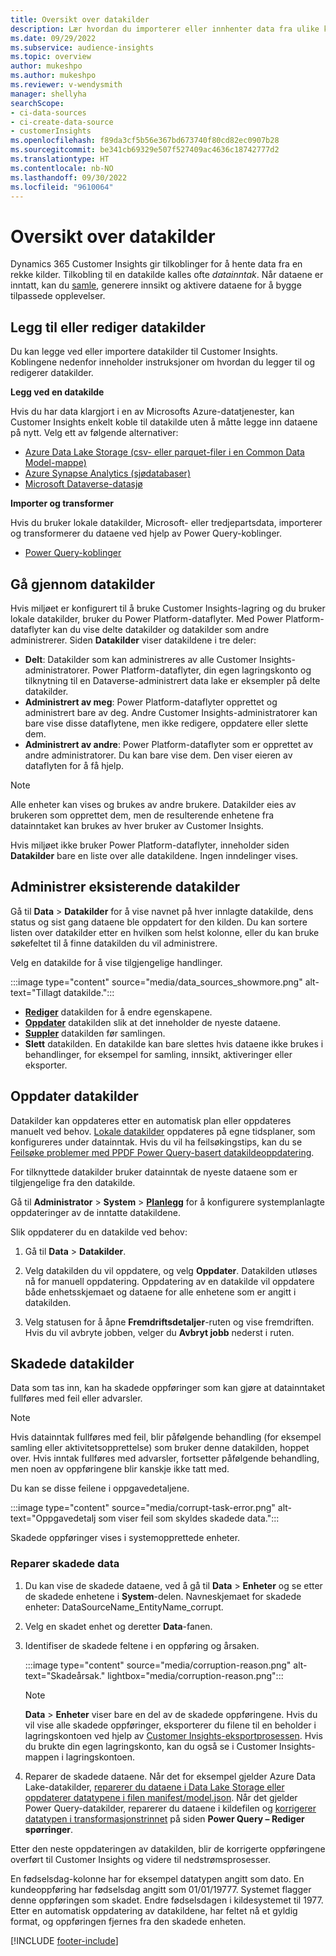 ```yaml
---
title: Oversikt over datakilder
description: Lær hvordan du importerer eller innhenter data fra ulike kilder.
ms.date: 09/29/2022
ms.subservice: audience-insights
ms.topic: overview
author: mukeshpo
ms.author: mukeshpo
ms.reviewer: v-wendysmith
manager: shellyha
searchScope:
- ci-data-sources
- ci-create-data-source
- customerInsights
ms.openlocfilehash: f89da3cf5b56e367bd673740f80cd82ec0907b28
ms.sourcegitcommit: be341cb69329e507f527409ac4636c18742777d2
ms.translationtype: HT
ms.contentlocale: nb-NO
ms.lasthandoff: 09/30/2022
ms.locfileid: "9610064"
---
```

# <a name="data-sources-overview"></a>Oversikt over datakilder

Dynamics 365 Customer Insights gir tilkoblinger for å hente data fra en rekke kilder. Tilkobling til en datakilde kalles ofte *datainntak*. Når dataene er inntatt, kan du [samle](data-unification.md), generere innsikt og aktivere dataene for å bygge tilpassede opplevelser.

## <a name="add-or-edit-data-sources"></a>Legg til eller rediger datakilder

Du kan legge ved eller importere datakilder til Customer Insights. Koblingene nedenfor inneholder instruksjoner om hvordan du legger til og redigerer datakilder.

**Legg ved en datakilde**

Hvis du har data klargjort i en av Microsofts Azure-datatjenester, kan Customer Insights enkelt koble til datakilde uten å måtte legge inn dataene på nytt. Velg ett av følgende alternativer:
- [Azure Data Lake Storage (csv- eller parquet-filer i en Common Data Model-mappe)](connect-common-data-model.md)
- [Azure Synapse Analytics (sjødatabaser)](connect-synapse.md)
- [Microsoft Dataverse-datasjø](connect-dataverse-managed-lake.md)

**Importer og transformer**

Hvis du bruker lokale datakilder, Microsoft- eller tredjepartsdata, importerer og transformerer du dataene ved hjelp av Power Query-koblinger.
- [Power Query-koblinger](connect-power-query.md)

## <a name="review-data-sources"></a>Gå gjennom datakilder

Hvis miljøet er konfigurert til å bruke Customer Insights-lagring og du bruker lokale datakilder, bruker du Power Platform-dataflyter. Med Power Platform-dataflyter kan du vise delte datakilder og datakilder som andre administrerer. Siden **Datakilder** viser datakildene i tre deler:
- **Delt**: Datakilder som kan administreres av alle Customer Insights-administratorer. Power Platform-dataflyter, din egen lagringskonto og tilknytning til en Dataverse-administrert data lake er eksempler på delte datakilder.
- **Administrert av meg**: Power Platform-dataflyter opprettet og administrert bare av deg. Andre Customer Insights-administratorer kan bare vise disse dataflytene, men ikke redigere, oppdatere eller slette dem.
- **Administrert av andre**: Power Platform-dataflyter som er opprettet av andre administratorer. Du kan bare vise dem. Den viser eieren av dataflyten for å få hjelp.
> [!NOTE]
> Alle enheter kan vises og brukes av andre brukere. Datakilder eies av brukeren som opprettet dem, men de resulterende enhetene fra datainntaket kan brukes av hver bruker av Customer Insights.

Hvis miljøet ikke bruker Power Platform-dataflyter, inneholder siden **Datakilder** bare en liste over alle datakildene. Ingen inndelinger vises.

## <a name="manage-existing-data-sources"></a>Administrer eksisterende datakilder

Gå til **Data** > **Datakilder** for å vise navnet på hver innlagte datakilde, dens status og sist gang dataene ble oppdatert for den kilden. Du kan sortere listen over datakilder etter en hvilken som helst kolonne, eller du kan bruke søkefeltet til å finne datakilden du vil administrere.

Velg en datakilde for å vise tilgjengelige handlinger.

:::image type="content" source="media/data_sources_showmore.png" alt-text="Tillagt datakilde.":::

- [**Rediger**](#add-or-edit-data-sources) datakilden for å endre egenskapene.
- [**Oppdater**](#refresh-data-sources) datakilden slik at det inneholder de nyeste dataene.
- [**Suppler**](data-sources-enrichment.md) datakilden før samlingen.
- **Slett** datakilden. En datakilde kan bare slettes hvis dataene ikke brukes i behandlinger, for eksempel for samling, innsikt, aktiveringer eller eksporter.

## <a name="refresh-data-sources"></a>Oppdater datakilder

Datakilder kan oppdateres etter en automatisk plan eller oppdateres manuelt ved behov. [Lokale datakilder](connect-power-query.md#add-data-from-on-premises-data-sources) oppdateres på egne tidsplaner, som konfigureres under datainntak. Hvis du vil ha feilsøkingstips, kan du se [Feilsøke problemer med PPDF Power Query-basert datakildeoppdatering](connect-power-query.md#troubleshoot-ppdf-power-query-based-data-source-refresh-issues).

For tilknyttede datakilder bruker datainntak de nyeste dataene som er tilgjengelige fra den datakilde.

Gå til **Administrator** > **System** > [**Planlegg**](schedule-refresh.md) for å konfigurere systemplanlagte oppdateringer av de inntatte datakildene.

Slik oppdaterer du en datakilde ved behov:

1. Gå til **Data** > **Datakilder**.

1. Velg datakilden du vil oppdatere, og velg **Oppdater**. Datakilden utløses nå for manuell oppdatering. Oppdatering av en datakilde vil oppdatere både enhetsskjemaet og dataene for alle enhetene som er angitt i datakilden.

1. Velg statusen for å åpne **Fremdriftsdetaljer**-ruten og vise fremdriften. Hvis du vil avbryte jobben, velger du **Avbryt jobb** nederst i ruten.

## <a name="corrupt-data-sources"></a>Skadede datakilder

Data som tas inn, kan ha skadede oppføringer som kan gjøre at datainntaket fullføres med feil eller advarsler.

> [!NOTE]
> Hvis datainntak fullføres med feil, blir påfølgende behandling (for eksempel samling eller aktivitetsopprettelse) som bruker denne datakilden, hoppet over. Hvis inntak fullføres med advarsler, fortsetter påfølgende behandling, men noen av oppføringene blir kanskje ikke tatt med.

Du kan se disse feilene i oppgavedetaljene.

:::image type="content" source="media/corrupt-task-error.png" alt-text="Oppgavedetalj som viser feil som skyldes skadede data.":::

Skadede oppføringer vises i systemopprettede enheter.

### <a name="fix-corrupt-data"></a>Reparer skadede data

1. Du kan vise de skadede dataene, ved å gå til **Data** > **Enheter** og se etter de skadede enhetene i **System**-delen. Navneskjemaet for skadede enheter: DataSourceName_EntityName_corrupt.

1. Velg en skadet enhet og deretter **Data**-fanen.

1. Identifiser de skadede feltene i en oppføring og årsaken.

   :::image type="content" source="media/corruption-reason.png" alt-text="Skadeårsak." lightbox="media/corruption-reason.png":::

   > [!NOTE]
   > **Data** > **Enheter** viser bare en del av de skadede oppføringene. Hvis du vil vise alle skadede oppføringer, eksporterer du filene til en beholder i lagringskontoen ved hjelp av [Customer Insights-eksportprosessen](export-destinations.md). Hvis du brukte din egen lagringskonto, kan du også se i Customer Insights-mappen i lagringskontoen.

1. Reparer de skadede dataene. Når det for eksempel gjelder Azure Data Lake-datakilder, [reparerer du dataene i Data Lake Storage eller oppdaterer datatypene i filen manifest/model.json](connect-common-data-model.md#common-reasons-for-ingestion-errors-or-corrupt-data). Når det gjelder Power Query-datakilder, reparerer du dataene i kildefilen og [korrigerer datatypen i transformasjonstrinnet](connect-power-query.md#data-type-does-not-match-data) på siden **Power Query – Rediger spørringer**.

Etter den neste oppdateringen av datakilden, blir de korrigerte oppføringene overført til Customer Insights og videre til nedstrømsprosesser.

En fødselsdag-kolonne har for eksempel datatypen angitt som dato. En kundeoppføring har fødselsdag angitt som 01/01/19777. Systemet flagger denne oppføringen som skadet. Endre fødselsdagen i kildesystemet til 1977. Etter en automatisk oppdatering av datakildene, har feltet nå et gyldig format, og oppføringen fjernes fra den skadede enheten.

[!INCLUDE [footer-include](includes/footer-banner.md)]
